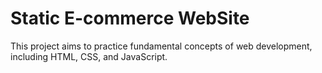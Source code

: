 # Static E-commerce WebSite
This project aims to practice fundamental concepts of web development, including HTML, CSS, and JavaScript.
